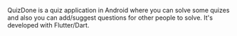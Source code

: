 QuizDone is a quiz application in Android where you can solve some quizes and also you can add/suggest questions for other people to solve. It's developed with Flutter/Dart.
